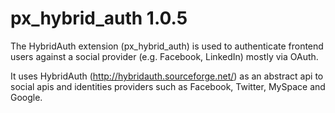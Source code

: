 # px_hybrid_auth 1.0.5
The HybridAuth extension (px_hybrid_auth) is used to authenticate frontend users against a social provider (e.g. Facebook, LinkedIn) mostly via OAuth. 

It uses HybridAuth (http://hybridauth.sourceforge.net/) as an abstract api to social apis and identities providers such as Facebook, Twitter, MySpace and Google.
